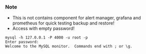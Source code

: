 ### Note
- This is not contains component for alert manager, grafana and prometheus for quick testing backup and restore!
- Access with empty password!
```
mysql -h 127.0.0.1 -P 4000 -u root -p
Enter password: 
Welcome to the MySQL monitor.  Commands end with ; or \g.
```